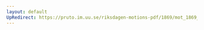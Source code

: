 ```yaml
---
layout: default
UpRedirect: https://pruto.im.uu.se/riksdagen-motions-pdf/1869/mot_1869__ak__338.pdf
---
```

